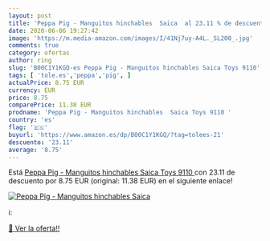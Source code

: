 ```yaml
---
layout: post
title: 'Peppa Pig - Manguitos hinchables  Saica  al 23.11 % de descuento'
date: 2020-06-06 19:27:42
image: 'https://m.media-amazon.com/images/I/41Nj7uy-A4L._SL200_.jpg'
comments: true
category: ofertas
author: ring
slug: 'B00C1Y1KGQ-es Peppa Pig - Manguitos hinchables Saica Toys 9110'
tags: [ 'tole.es','peppa','pig', ]
actualPrice: 8.75 EUR
currency: EUR
price: 8.75
comparePrice: 11.38 EUR
prodname: 'Peppa Pig - Manguitos hinchables  Saica Toys 9110 '
country: 'es'
flag: '🇪🇸'
buyurl: 'https://www.amazon.es/dp/B00C1Y1KGQ/?tag=tolees-21'
descuento: '23.11'
average: '8.75'
---
```


Está [Peppa Pig - Manguitos hinchables  Saica Toys 9110 ](https://www.amazon.es/dp/B00C1Y1KGQ/?tag=tolees-21) con 23.11 de descuento por 8.75 EUR (original: 11.38 EUR) en el siguiente enlace!

[![Peppa Pig - Manguitos hinchables  Saica ](https://m.media-amazon.com/images/I/41Nj7uy-A4L._SL200_.jpg)](https://www.amazon.es/dp/B00C1Y1KGQ/?tag=tolees-21)

ℹ️:


[🛒 Ver la oferta!!](https://www.amazon.es/dp/B00C1Y1KGQ/?tag=tolees-21)
